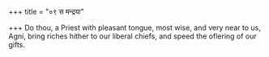 +++
title = "०९ स मन्द्रया"

+++
Do thou, a Priest with pleasant tongue, most wise, and very near to us,  
     Agni, bring riches hither to our liberal chiefs, and speed the oflering of our gifts.